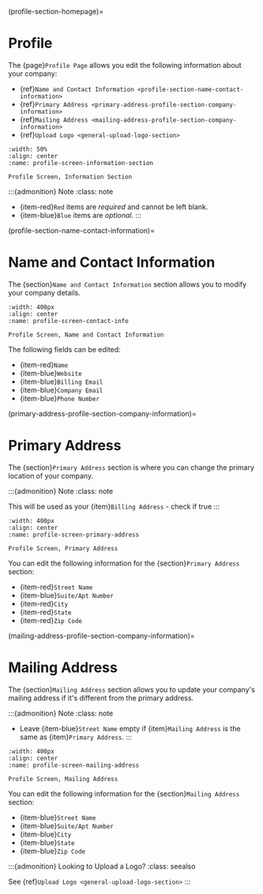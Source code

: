 (profile-section-homepage)=
# Profile

The {page}`Profile Page` allows you edit the following information about your company:

- {ref}`Name and Contact Information <profile-section-name-contact-information>`
- {ref}`Primary Address <primary-address-profile-section-company-information>`
- {ref}`Mailing Address <mailing-address-profile-section-company-information>`
- {ref}`Upload Logo <general-upload-logo-section>`

```{lazyfigure}  ../../_static/solo_app/Profile/information-section/main-screen.webp
:width: 50%
:align: center
:name: profile-screen-information-section

Profile Screen, Information Section
```


:::{admonition} Note
:class: note

- {item-red}`Red` items are *required* and cannot be left blank.
- {item-blue}`Blue` items are *optional*.
:::

(profile-section-name-contact-information)=
# Name and Contact Information

The {section}`Name and Contact Information` section allows you to modify your company details.

```{lazyfigure} ../../_static/solo_app/Profile/information-section/info-zoomed-in.webp
:width: 400px
:align: center
:name: profile-screen-contact-info

Profile Screen, Name and Contact Information
```

The following fields can be edited:

- {item-red}`Name`
- {item-blue}`Website`
- {item-blue}`Billing Email`
- {item-blue}`Company Email`
- {item-blue}`Phone Number`

(primary-address-profile-section-company-information)=
# Primary Address

The {section}`Primary Address` section is where you can change the primary location of your company.

:::{admonition} Note
:class: note

This will be used as your {item}`Billing Address` - check if true
:::

```{lazyfigure} ../../_static/solo_app/Profile/information-section/primary-address-zoomed-in.webp
:width: 400px
:align: center
:name: profile-screen-primary-address

Profile Screen, Primary Address
```

You can edit the following information for the {section}`Primary Address` section:

- {item-red}`Street Name`
- {item-blue}`Suite/Apt Number`
- {item-red}`City`
- {item-red}`State`
- {item-red}`Zip Code`

(mailing-address-profile-section-company-information)=
# Mailing Address

The {section}`Mailing Address` section allows you to update your company's mailing address if it's different from the primary address.

:::{admonition} Note
:class: note

- Leave {item-blue}`Street Name` empty if {item}`Mailing Address` is the same as {item}`Primary Address`.
:::

```{lazyfigure}  ../../_static/solo_app/Profile/information-section/mailing-address-zoomed-in.webp
:width: 400px
:align: center
:name: profile-screen-mailing-address

Profile Screen, Mailing Address 
```

You can edit the following information for the {section}`Mailing Address` section:

- {item-blue}`Street Name`
- {item-blue}`Suite/Apt Number`
- {item-blue}`City`
- {item-blue}`State`
- {item-blue}`Zip Code`

:::{admonition} Looking to Upload a Logo?
:class: seealso

See {ref}`Upload Logo <general-upload-logo-section>`
:::
